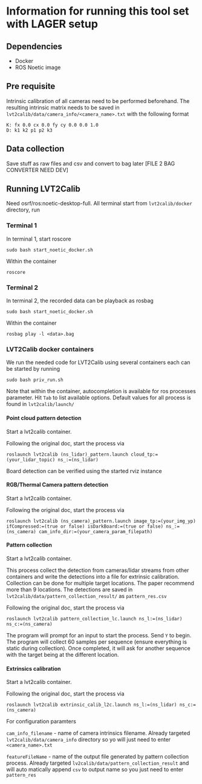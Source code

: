 # Information for running this tool set with LAGER setup
## Dependencies
- Docker
- ROS Noetic image

## Pre requisite
Intrinsic calibration of all cameras need to be performed beforehand. The resulting intrinsic matrix needs to be saved in ```lvt2calib/data/camera_info/<camera_name>.txt``` with the following format

```
K: fx 0.0 cx 0.0 fy cy 0.0 0.0 1.0
D: k1 k2 p1 p2 k3
```

## Data collection
Save stuff as raw files and csv and convert to bag later [FILE 2 BAG CONVERTER NEED DEV]

## Running LVT2Calib
Need osrf/ros:noetic-desktop-full. All terminal start from ```lvt2calib/docker``` directory, run

### Terminal 1
In terminal 1, start roscore
```
sudo bash start_noetic_docker.sh
```

Within the container
```
roscore
```

### Terminal 2
In terminal 2, the recorded data can be playback as rosbag

```
sudo bash start_noetic_docker.sh
```

Within the container
```
rosbag play -l <data>.bag
```

### LVT2Calib docker containers
We run the needed code for LVT2Calib using several containers each can be started by running

```
sudo bash priv_run.sh
```

Note that within the container, autocompletion is available for ros processes parameter. Hit ```Tab``` to list available options. Default values for all process is found in ```lvt2calib/launch/```
 #### Point cloud pattern detection
 Start a lvt2calib container.

 Following the original doc, start the process via

 ```
 roslaunch lvt2calib (ns_lidar)_pattern.launch cloud_tp:=(your_lidar_topic) ns_:=(ns_lidar)
 ```

 Board detection can be verified using the started rviz instance

 #### RGB/Thermal Camera pattern detection
 Start a lvt2calib container.

 Following the original doc, start the process via

 ```
 roslaunch lvt2calib (ns_camera)_pattern.launch image_tp:=(your_img_yp) ifCompressed:=(true or false) isDarkBoard:=(true or false) ns_:=(ns_camera) cam_info_dir:=(your_camera_param_filepath)
 ```

#### Pattern collection
Start a lvt2calib container.

This process collect the detection from cameras/lidar streams from other containers and write the detections into a file for extrinsic calibration. Collection can be done for multiple target locations. The paper recommend more than 9 locations. The detections are saved in ```lvt2calib/data/pattern_collection_result/``` as ```pattern_res.csv```

Following the original doc, start the process via
```
roslaunch lvt2calib pattern_collection_lc.launch ns_l:=(ns_lidar) ns_c:=(ns_camera)
```

The program will prompt for an input to start the process. Send ```Y``` to begin. The program will collect 60 samples per sequence (ensure everything is static during collection). Once completed, it will ask for another sequence with the target being at the different location.

#### Extrinsics calibration
Start a lvt2calib container.

Following the original doc, start the process via
```
roslaunch lvt2calib extrinsic_calib_l2c.launch ns_l:=(ns_lidar) ns_c:=(ns_camera)
```
For configuration paramters

```cam_info_filename``` - name of camera intrinsics filename. Already targeted ```lvt2calib/data/camera_info``` directory so yo will just need to enter ```<camera_name>.txt```

```featureFileName``` - name of the output file generated by pattern collection process. Already targeted ```lv2calib/data/pattern_collection_result``` and will auto matically append ```csv``` to output name so you just need to enter ```pattern_res```